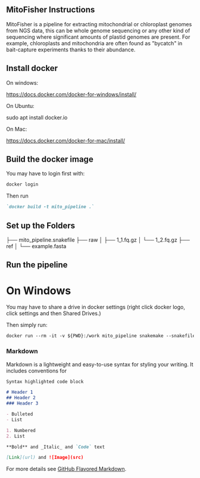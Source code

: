 ## MitoFisher Instructions

MitoFisher is a pipeline for extracting mitochondrial or chloroplast genomes from NGS data, this can be whole genome sequencing or any other kind of sequencing where significant amounts of plastid genomes are present. For example, chloroplasts and mitochondria are often found as "bycatch" in bait-capture experiments thanks to their abundance.


## Install docker

On windows:

https://docs.docker.com/docker-for-windows/install/

On Ubuntu:

sudo apt install docker.io

On Mac:

https://docs.docker.com/docker-for-mac/install/


## Build the docker image

You may have to login first with:
```markdown
docker login
```

Then run 

```markdown
`docker build -t mito_pipeline .`
```

## Set up the Folders

├── mito_pipeline.snakefile
├── raw
│ ├── 1_1.fq.gz
│ └── 1_2.fq.gz
├── ref
│ └── example.fasta

## Run the pipeline

# On Windows 

You may have to share a drive in docker settings (right click docker logo, click settings and then Shared Drives.)

Then simply run:
```markdown
docker run --rm -it -v ${PWD}:/work mito_pipeline snakemake --snakefile mito_pipeline.snakefile --cores 8
```









### Markdown

Markdown is a lightweight and easy-to-use syntax for styling your writing. It includes conventions for

```markdown
Syntax highlighted code block

# Header 1
## Header 2
### Header 3

- Bulleted
- List

1. Numbered
2. List

**Bold** and _Italic_ and `Code` text

[Link](url) and ![Image](src)
```

For more details see [GitHub Flavored Markdown](https://guides.github.com/features/mastering-markdown/).

